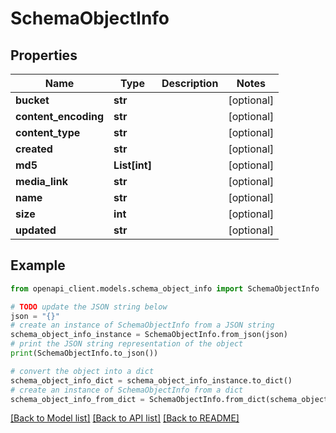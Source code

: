 # SchemaObjectInfo


## Properties

Name | Type | Description | Notes
------------ | ------------- | ------------- | -------------
**bucket** | **str** |  | [optional] 
**content_encoding** | **str** |  | [optional] 
**content_type** | **str** |  | [optional] 
**created** | **str** |  | [optional] 
**md5** | **List[int]** |  | [optional] 
**media_link** | **str** |  | [optional] 
**name** | **str** |  | [optional] 
**size** | **int** |  | [optional] 
**updated** | **str** |  | [optional] 

## Example

```python
from openapi_client.models.schema_object_info import SchemaObjectInfo

# TODO update the JSON string below
json = "{}"
# create an instance of SchemaObjectInfo from a JSON string
schema_object_info_instance = SchemaObjectInfo.from_json(json)
# print the JSON string representation of the object
print(SchemaObjectInfo.to_json())

# convert the object into a dict
schema_object_info_dict = schema_object_info_instance.to_dict()
# create an instance of SchemaObjectInfo from a dict
schema_object_info_from_dict = SchemaObjectInfo.from_dict(schema_object_info_dict)
```
[[Back to Model list]](../README.md#documentation-for-models) [[Back to API list]](../README.md#documentation-for-api-endpoints) [[Back to README]](../README.md)


